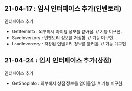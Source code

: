 ## 21-04-17 : 임시 인터페이스 추가(인벤토리)
인터페이스 추가
- GetItemInfo : 외부에서 아이템 정보를 받아옴. // 기능 미구현.
- SaveInventory : 인벤토리 정보를 저장함. // 기능 미구현.
- LoadInventory : 저장된 인벤토리 정보를 불러옴. // 기능 미구현.

## 21-04-24 : 임시 인터페이스 추가(상점)
인터페이스 추가
- GetShopInfo : 외부에서 상점 정보를 읽어들임. // 기능 미구현.